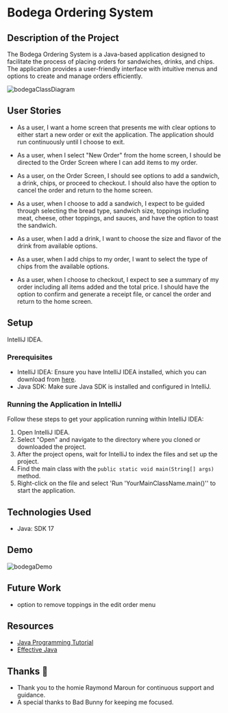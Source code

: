 # Bodega Ordering System

## Description of the Project

The Bodega Ordering System is a Java-based application designed to facilitate the process of placing orders for sandwiches, drinks, and chips. The application provides a user-friendly interface with intuitive menus and options to create and manage orders efficiently.

![bodegaClassDiagram](https://github.com/BryaWoods/BryasBronxBodega/assets/166551351/ffcaa77c-f2fa-4fd6-8c2c-233929571bda)


## User Stories

- As a user, I want a home screen that presents me with clear options to either start a new order or exit the application. The application should run continuously until I choose to exit.

- As a user, when I select "New Order" from the home screen, I should be directed to the Order Screen where I can add items to my order.

- As a user, on the Order Screen, I should see options to add a sandwich, a drink, chips, or proceed to checkout. I should also have the option to cancel the order and return to the home screen.

- As a user, when I choose to add a sandwich, I expect to be guided through selecting the bread type, sandwich size, toppings including meat, cheese, other toppings, and sauces, and have the option to toast the sandwich.

- As a user, when I add a drink, I want to choose the size and flavor of the drink from available options.

- As a user, when I add chips to my order, I want to select the type of chips from the available options.

- As a user, when I choose to checkout, I expect to see a summary of my order including all items added and the total price. I should have the option to confirm and generate a receipt file, or cancel the order and return to the home screen.


## Setup

IntelliJ IDEA.

### Prerequisites

- IntelliJ IDEA: Ensure you have IntelliJ IDEA installed, which you can download from [here](https://www.jetbrains.com/idea/download/).
- Java SDK: Make sure Java SDK is installed and configured in IntelliJ.

### Running the Application in IntelliJ

Follow these steps to get your application running within IntelliJ IDEA:

1. Open IntelliJ IDEA.
2. Select "Open" and navigate to the directory where you cloned or downloaded the project.
3. After the project opens, wait for IntelliJ to index the files and set up the project.
4. Find the main class with the `public static void main(String[] args)` method.
5. Right-click on the file and select 'Run 'YourMainClassName.main()'' to start the application.

## Technologies Used

- Java: SDK 17

## Demo


![bodegaDemo](https://github.com/BryaWoods/BryasBronxBodega/assets/166551351/a8dfbc5b-826f-43c8-b271-2a1cffe91322)



## Future Work

- option to remove toppings in the edit order menu


## Resources

- [Java Programming Tutorial](https://www.example.com)
- [Effective Java](https://www.example.com)


## Thanks 🙏

- Thank you to the homie Raymond Maroun for continuous support and guidance.
- A special thanks to Bad Bunny for keeping me focused.
